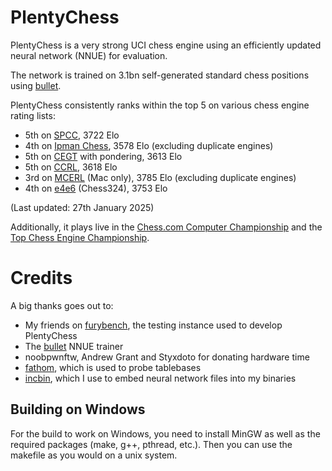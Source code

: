 # PlentyChess

PlentyChess is a very strong UCI chess engine using an efficiently updated neural network (NNUE) for evaluation.

The network is trained on 3.1bn self-generated standard chess positions using [bullet](https://github.com/jw1912/bullet).

PlentyChess consistently ranks within the top 5 on various chess engine rating lists:
- 5th on [SPCC](https://www.sp-cc.de/), 3722 Elo
- 4th on [Ipman Chess](https://ipmanchess.yolasite.com/r9-7945hx.php), 3578 Elo (excluding duplicate engines)
- 5th on [CEGT](http://www.cegt.net/5Plus3Rating/Purelist/rangliste.html) with pondering, 3613 Elo
- 5th on [CCRL](https://computerchess.org.uk/ccrl/4040/), 3618 Elo
- 3rd on [MCERL](https://www.chessengeria.eu/mcerl) (Mac only), 3785 Elo (excluding duplicate engines)
- 4th on [e4e6](https://e4e6.com/324/) (Chess324), 3753 Elo

(Last updated: 27th January 2025)

Additionally, it plays live in the [Chess.com Computer Championship](https://www.chess.com/computer-chess-championship) and the [Top Chess Engine Championship](https://tcec-chess.com/).

# Credits
A big thanks goes out to:
- My friends on [furybench](https://chess.aronpetkovski.com), the testing instance used to develop PlentyChess
- The [bullet](https://github.com/jw1912/bullet) NNUE trainer
- noobpwnftw, Andrew Grant and Styxdoto for donating hardware time
- [fathom](https://github.com/jdart1/Fathom), which is used to probe tablebases
- [incbin](https://github.com/graphitemaster/incbin), which I use to embed neural network files into my binaries

## Building on Windows
For the build to work on Windows, you need to install MinGW as well as the required packages (make, g++, pthread, etc.).
Then you can use the makefile as you would on a unix system.

